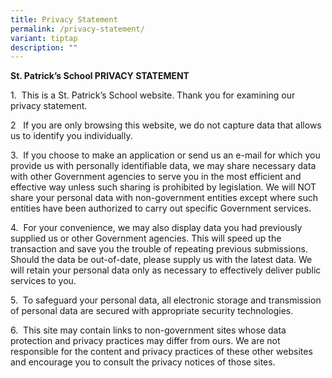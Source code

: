 ```yaml
---
title: Privacy Statement
permalink: /privacy-statement/
variant: tiptap
description: ""
---
```

<p><strong>St. Patrick’s School PRIVACY STATEMENT</strong>
</p>
<p>1.&nbsp; This is a St. Patrick’s School website. Thank you for examining
our privacy statement.</p>
<p>2&nbsp;&nbsp; If you are only browsing this website, we do not capture
data that allows us to identify you individually.</p>
<p>3.&nbsp; If you choose to make an application or send us an e-mail for
which you provide us with personally identifiable data, we may share necessary
data with other Government agencies to serve you in the most efficient
and effective way unless such sharing is prohibited by legislation. We
will NOT share your personal data with non-government entities except where
such entities have been authorized to carry out specific Government services.</p>
<p>4.&nbsp; For your convenience, we may also display data you had previously
supplied us or other Government agencies. This will speed up the transaction
and save you the trouble of repeating previous submissions. Should the
data be out-of-date, please supply us with the latest data. We will retain
your personal data only as necessary to effectively deliver public services
to you.</p>
<p>5.&nbsp; To safeguard your personal data, all electronic storage and transmission
of personal data are secured with appropriate security technologies.&nbsp;
&nbsp;</p>
<p>6.&nbsp; This site may contain links to non-government sites whose data
protection and privacy practices may differ from ours. We are not responsible
for the content and privacy practices of these other websites and encourage
you to consult the privacy notices of those sites.</p>
<p></p>
<p></p>